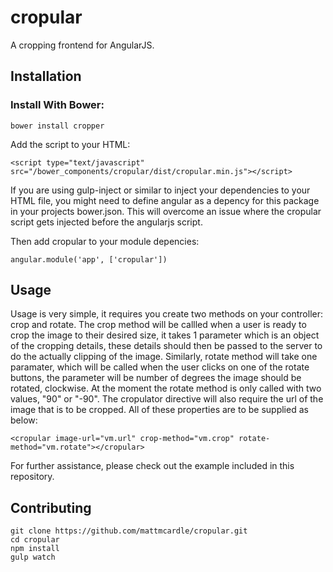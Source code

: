 # cropular
A cropping frontend for AngularJS.

## Installation
### Install With Bower:
    bower install cropper
Add the script to your HTML:

    <script type="text/javascript" src="/bower_components/cropular/dist/cropular.min.js"></script>
        
If you are using gulp-inject or similar to inject your dependencies to your HTML file, you might need to define angular as a depency for this package in your projects bower.json. This will overcome an issue where the cropular script gets injected before the angularjs script.

Then add cropular to your module depencies:
    
    angular.module('app', ['cropular'])

 ## Usage
 Usage is very simple, it requires you create two methods on your controller: crop and rotate. The crop method will be callled when a user is ready to crop the image to their desired size, it takes 1 parameter which is an object of the cropping details, these details should then be passed to the server to do the actually clipping of the image. Similarly, rotate method will take one paramater, which will be called when the user clicks on one of the rotate buttons, the parameter will be number of degrees the image should be rotated, clockwise. At the moment the rotate method is only called with two values, "90" or "-90". The cropulator directive will also require the url of the image that is to be cropped. All of these properties are to be supplied as below:
    
    <cropular image-url="vm.url" crop-method="vm.crop" rotate-method="vm.rotate"></cropular>
    
For further assistance, please check out the example included in this repository.

## Contributing
    git clone https://github.com/mattmcardle/cropular.git
    cd cropular
    npm install
    gulp watch